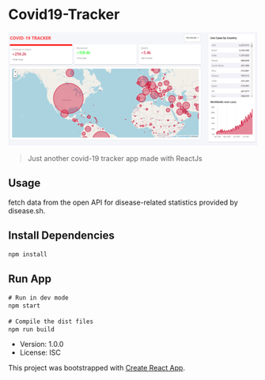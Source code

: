 # Covid19-Tracker

![Image of Covid19 App](/public/covid19Tracker.png)

> Just another covid-19 tracker app made with ReactJs

## Usage

fetch data from the open API for disease-related statistics provided by disease.sh.

## Install Dependencies

```
npm install
```

## Run App

```
# Run in dev mode
npm start

# Compile the dist files
npm run build
```

- Version: 1.0.0
- License: ISC

This project was bootstrapped with [Create React App](https://github.com/facebook/create-react-app).
